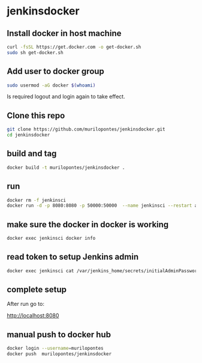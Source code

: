 # jenkinsdocker

## Install docker in host machine

```sh
curl -fsSL https://get.docker.com -o get-docker.sh 
sudo sh get-docker.sh
```

## Add user to docker group
```sh
sudo usermod -aG docker $(whoami)
```
Is required logout and login again to take effect.

## Clone this repo
```sh
git clone https://github.com/murilopontes/jenkinsdocker.git
cd jenkinsdocker
```

## build and tag
```sh
docker build -t murilopontes/jenkinsdocker .
```
## run 

```sh
docker rm -f jenkinsci
docker run -d -p 8080:8080 -p 50000:50000  --name jenkinsci --restart always -v /var/run/docker.sock:/var/run/docker.sock  -v jenkins_home:/var/jenkins_home  murilopontes/jenkinsdocker
```

## make sure the docker in docker is working

```sh
docker exec jenkinsci docker info
```
## read token to setup Jenkins admin

```sh
docker exec jenkinsci cat /var/jenkins_home/secrets/initialAdminPassword
```
## complete setup

After run go to:

[http://localhost:8080](http://localhost:8080)

## manual push to docker hub

```sh
docker login --username=murilopontes
docker push  murilopontes/jenkinsdocker
```
